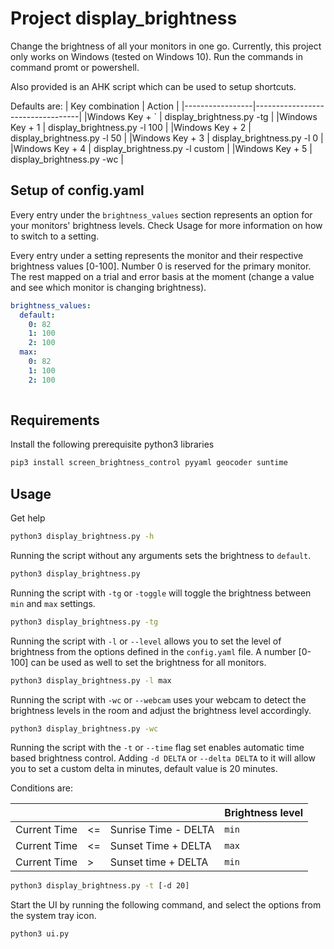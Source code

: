 # Project display_brightness

Change the brightness of all your monitors in one go. Currently, this project only works on Windows (tested on Windows 10). Run the commands in command promt or powershell.

Also provided is an AHK script which can be used to setup shortcuts. 

Defaults are:
| Key combination | Action                           |
|-----------------|----------------------------------|
|Windows Key + `  | display_brightness.py -tg        |
|Windows Key + 1  | display_brightness.py -l 100     |
|Windows Key + 2  | display_brightness.py -l 50      |
|Windows Key + 3  | display_brightness.py -l 0       |
|Windows Key + 4  | display_brightness.py -l custom  |
|Windows Key + 5  | display_brightness.py -wc        |


## Setup of config.yaml

Every entry under the `brightness_values` section represents an option for your monitors' brightness levels. Check Usage for more information on how to switch to a setting.

Every entry under a setting represents the monitor and their respective brightness values [0-100]. Number 0 is reserved for the primary monitor. The rest mapped on a trial and error basis at the moment (change a value and see which monitor is changing brightness).

```yaml
brightness_values:
  default:
    0: 82
    1: 100
    2: 100
  max:
    0: 82
    1: 100
    2: 100
  
```

## Requirements

Install the following prerequisite python3 libraries
```bash
pip3 install screen_brightness_control pyyaml geocoder suntime
```

## Usage

Get help

```bash
python3 display_brightness.py -h
```

Running the script without any arguments sets the brightness to `default`.

```bash
python3 display_brightness.py
```

Running the script with `-tg` or `-toggle` will toggle the brightness between `min` and `max` settings.

```bash
python3 display_brightness.py -tg
```

Running the script with `-l` or `--level` allows you to set the level of brightness from the options defined in the `config.yaml` file. A number [0-100] can be used as well to set the brightness for all monitors.

```bash
python3 display_brightness.py -l max
```

Running the script with `-wc` or `--webcam` uses your webcam to detect the brightness levels in the room and adjust the brightness level accordingly.

```bash
python3 display_brightness.py -wc
```

Running the script with the `-t` or `--time` flag set enables automatic time based brightness control. 
Adding `-d DELTA` or `--delta DELTA` to it will allow you to set a custom delta in minutes, default value is 20 minutes. 

Conditions are:

|              |    |                      | Brightness level |
|--------------|----|----------------------|------------------|
| Current Time | <= | Sunrise Time - DELTA |       `min`      |
| Current Time | <= | Sunset Time  + DELTA |       `max`      |
| Current Time | >  | Sunset time  + DELTA |       `min`      |

```bash
python3 display_brightness.py -t [-d 20]
```

Start the UI by running the following command, and select the options from the system tray icon. 

```bash
python3 ui.py
```